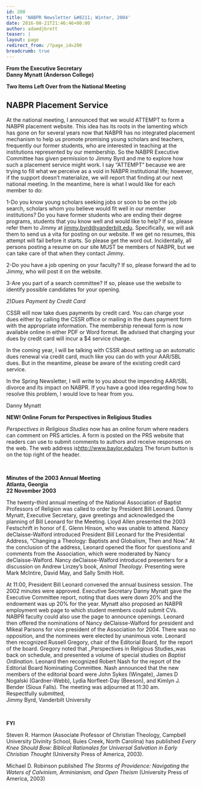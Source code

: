 ```yaml
---
id: 200
title: 'NABPR Newsletter &#8211; Winter, 2004'
date: 2016-08-21T21:46:46+00:00
author: adamdjbrett
teaser: |
layout: page
redirect_from: /?page_id=200
breadcrumb: true
---
```

**From the Executive Secretary**  
**Danny Mynatt (Anderson College)**

**Two Items Left Over from the National Meeting**

## NABPR Placement Service

At the national meeting, I announced that we would ATTEMPT to form a NABPR placement website. This idea has its roots in the lamenting which has gone on for several years now that NABPR has no integrated placement mechanism to help us promote promising young scholars and teachers, frequently our former students, who are interested in teaching at the institutions represented by our membership. So the NABPR Executive Committee has given permission to Jimmy Byrd and me to explore how such a placement service might work. I say &#8220;ATTEMPT&#8221; because we are trying to fill what we perceive as a void in NABPR institutional life; however, if the support doesn&#8217;t materialize, we will report that finding at our next national meeting. In the meantime, here is what I would like for each member to do:

1-Do you know young scholars seeking jobs or soon to be on the job search, scholars whom you believe would fit well in our member institutions? Do you have former students who are ending their degree programs, students that you know well and would like to help? If so, please refer them to Jimmy at jimmy.byrd@vanderbilt.edu. Specifically, we will ask them to send us a vita for posting on our website. If we get no resumes, this attempt will fail before it starts. So please get the word out. Incidentally, all persons posting a resume on our site MUST be members of NABPR, but we can take care of that when they contact Jimmy.

2-Do you have a job opening on your faculty? If so, please forward the ad to Jimmy, who will post it on the website.

3-Are you part of a search committee? If so, please use the website to identify possible candidates for your opening.

_2)Dues Payment by Credit Card_

CSSR will now take dues payments by credit card. You can charge your dues either by calling the CSSR office or mailing in the dues payment form with the appropriate information. The membership renewal form is now available online in either PDF or Word format. Be advised that charging your dues by credit card will incur a $4 service charge.

In the coming year, I will be talking with CSSR about setting up an automatic dues renewal via credit card, much like you can do with your AAR/SBL dues. But in the meantime, please be aware of the existing credit card service.

In the Spring Newsletter, I will write to you about the impending AAR/SBL divorce and its impact on NABPR. If you have a good idea regarding how to resolve this problem, I would love to hear from you.

Danny Mynatt

**NEW! Online Forum for Perspectives in Religious Studies**

_Perspectives in Religious Studies_ now has an online forum where readers can comment on PRS articles. A form is posted on the PRS website that readers can use to submit comments to authors and receive responses on the web. The web address is<a href="http://www.baylor.edu/prs" rel="nofollow">http://www.baylor.edu/prs</a> The forum button is on the top right of the header.

&nbsp;

**Minutes of the 2003 Annual Meeting**  
**Atlanta, Georgia  
22 November 2003**

The twenty-third annual meeting of the National Association of Baptist Professors of Religion was called to order by President Bill Leonard. Danny Mynatt, Executive Secretary, gave greetings and acknowledged the planning of Bill Leonard for the Meeting. Lloyd Allen presented the 2003 Festschrift in honor of E. Glenn Hinson, who was unable to attend. Nancy deClaisse-Walford introduced President Bill Leonard for the Presidential Address, &#8220;Changing a Theology: Baptists and Globalism, Then and Now.” At the conclusion of the address, Leonard opened the floor for questions and comments from the Association, which were moderated by Nancy deClaisse-Walford. Nancy deClaisse-Walford introduced presenters for a discussion on Andrew Linzey’s book, _Animal Theology_. Presenting were Mark McIntire, David May, and Sally Smith Holt.

At 11:00, President Bill Leonard convened the annual business session. The 2002 minutes were approved. Executive Secretary Danny Mynatt gave the Executive Committee report, noting that dues were down 20% and the endowment was up 20% for the year. Mynatt also proposed an NABPR employment web page to which student members could submit CVs. NABPR faculty could also use the page to announce openings. Leonard then offered the nominations of Nancy deClaisse-Walford for president and Mikeal Parsons for vice president of the Association for 2004. There was no opposition, and the nominees were elected by unanimous vote. Leonard then recognized Russell Gregory, chair of the Editorial Board, for the report of the board. Gregory noted that _Perspectives in Religious Studies_was back on schedule, and presented a volume of special studies on _Baptist Ordination_. Leonard then recognized Robert Nash for the report of the Editorial Board Nominating Committee. Nash announced that the new members of the editorial board were John Sykes (Wingate), James D Nogalski (Gardner-Webb), Lydia Norfleet-Day (Beeson), and Kimlyn J. Bender (Sioux Falls). The meeting was adjourned at 11:30 am.  
Respectfully submitted,  
Jimmy Byrd, Vanderbilt University

&nbsp;

**FYI**

Steven R. Harmon (Associate Professor of Christian Theology, Campbell University Divinity School, Buies Creek, North Carolina) has published _Every Knee Should Bow: Biblical Rationales for Universal Salvation in Early Christian Thought_ (University Press of America, 2003).

Michael D. Robinson published _The Storms of Providence: Navigating the Waters of Calvinism, Arminianism, and Open Theism_ (University Press of America, 2003)
